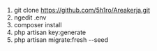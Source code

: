 1. git clone https://github.com/5h1ro/Areakerja.git
2. ngedit .env
3. composer install
4. php artisan key:generate
5. php artisan migrate:fresh --seed
